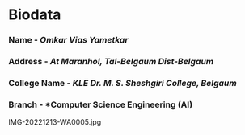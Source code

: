 # Biodata
### Name - *Omkar Vias Yametkar*
### Address - *At Maranhol, Tal-Belgaum Dist-Belgaum*
### College Name - *KLE Dr. M. S. Sheshgiri College, Belgaum*
### Branch - *Computer Science Engineering (AI)

IMG-20221213-WA0005.jpg
